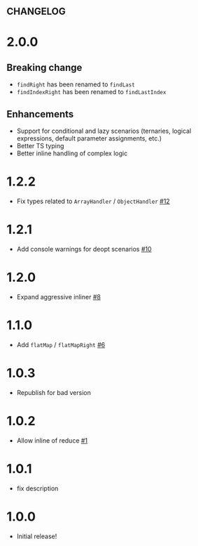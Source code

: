 ## CHANGELOG

# 2.0.0

## Breaking change

- `findRight` has been renamed to `findLast`
- `findIndexRight` has been renamed to `findLastIndex`

## Enhancements

- Support for conditional and lazy scenarios (ternaries, logical expressions, default parameter assignments, etc.)
- Better TS typing
- Better inline handling of complex logic

# 1.2.2

- Fix types related to `ArrayHandler` / `ObjectHandler` [#12](https://github.com/planttheidea/inline-loops.macro/pull/12)

# 1.2.1

- Add console warnings for deopt scenarios [#10](https://github.com/planttheidea/inline-loops.macro/pull/10)

# 1.2.0

- Expand aggressive inliner [#8](https://github.com/planttheidea/inline-loops.macro/pull/8)

# 1.1.0

- Add `flatMap` / `flatMapRight` [#6](https://github.com/planttheidea/inline-loops.macro/pull/6)

# 1.0.3

- Republish for bad version

# 1.0.2

- Allow inline of reduce [#1](https://github.com/planttheidea/inline-loops.macro/pull/1)

# 1.0.1

- fix description

# 1.0.0

- Initial release!
